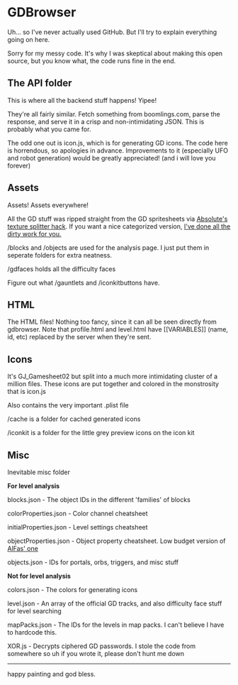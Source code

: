 # GDBrowser

Uh... so I've never actually used GitHub. But I'll try to explain everything going on here.

Sorry for my messy code. It's why I was skeptical about making this open source, but you know what, the code runs fine in the end.

## The API folder
This is where all the backend stuff happens! Yipee!

They're all fairly similar. Fetch something from boomlings.com, parse the response, and serve it in a crisp and non-intimidating JSON. This is probably what you came for.

The odd one out is icon.js, which is for generating GD icons. The code here is horrendous, so apologies in advance. Improvements to it (especially UFO and robot generation) would be greatly appreciated! (and i will love you forever)

## Assets
Assets! Assets everywhere!

All the GD stuff was ripped straight from the GD spritesheets via [Absolute's texture splitter hack](https://youtu.be/pYQgIyNhow8). If you want a nice categorized version, [I've done all the dirty work for you.](https://www.mediafire.com/file/4d99bw1zhwcl507/textures.zip/file)

/blocks and /objects are used for the analysis page. I just put them in seperate folders for extra neatness.

/gdfaces holds all the difficulty faces

Figure out what /gauntlets and /iconkitbuttons have.

## HTML
The HTML files! Nothing too fancy, since it can all be seen directly from gdbrowser. Note that profile.html and level.html have [[VARIABLES]] (name, id, etc) replaced by the server when they're sent.

## Icons
It's GJ_Gamesheet02 but split into a much more intimidating cluster of a million files. These icons are put together and colored in the monstrosity that is icon.js 

Also contains the very important .plist file

/cache is a folder for cached generated icons

/iconkit is a folder for the little grey preview icons on the icon kit

## Misc
Inevitable misc folder

**For level analysis**

blocks.json - The object IDs in the different 'families' of blocks

colorProperties.json - Color channel cheatsheet

initialProperties.json - Level settings cheatsheet

objectProperties.json - Object property cheatsheet. Low budget version of [AlFas' one](https://github.com/gd-edit/GDAPI/blob/5a338c317b10ba0cb30d6175360c997a8a72502f/GDAPI/GDAPI/Enumerations/GeometryDash/ObjectParameter.cs)

objects.json - IDs for portals, orbs, triggers, and misc stuff

**Not for level analysis**

colors.json - The colors for generating icons

level.json - An array of the official GD tracks, and also difficulty face stuff for level searching

mapPacks.json - The IDs for the levels in map packs. I can't believe I have to hardcode this. 

XOR.js - Decrypts ciphered GD passwords. I stole the code from somewhere so uh if you wrote it, please don't hunt me down

---

happy painting and god bless.